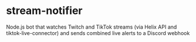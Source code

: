 # stream-notifier
Node.js bot that watches Twitch and TikTok streams (via Helix API and tiktok-live-connector) and sends combined live alerts to a Discord webhook
